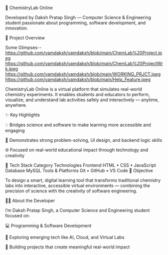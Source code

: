 🧪 ChemistryLab Online

Developed by Daksh Pratap Singh
 — Computer Science & Engineering student passionate about programming, software development, and innovation.

🚀 Project Overview

Some Glimpses--
https://github.com/vamdaksh/vamdaksh/blob/main/ChemLab%20Project.jpeg
https://github.com/vamdaksh/vamdaksh/blob/main/ChemLab%20ProjectWrk.jpeg
https://github.com/vamdaksh/vamdaksh/blob/main/WORKING_PRJCT.jpeg
https://github.com/vamdaksh/vamdaksh/blob/main/Help_Feature.jpeg

ChemistryLab Online is a virtual platform that simulates real-world chemistry experiments.
It enables students and educators to perform, visualize, and understand lab activities safely and interactively — anytime, anywhere.

✨ Key Highlights

💡 Bridges science and software to make learning more accessible and engaging

🧠 Demonstrates strong problem-solving, UI design, and backend logic skills

🌐 Focused on real-world educational impact through technology and creativity

🧰 Tech Stack
Category	Technologies
Frontend	HTML • CSS • JavaScript 
Database	MySQL
Tools & Platforms	Git • GitHub • VS Code 
🎯 Objective

To design a smart, digital learning tool that transforms traditional chemistry labs into interactive, accessible virtual environments — combining the precision of science with the creativity of software engineering.

👨‍💻 About the Developer

I’m Daksh Pratap Singh, a Computer Science and Engineering student focused on:

💻 Programming & Software Development

🚀 Exploring emerging tech like AI, Cloud, and Virtual Labs

🤝 Building projects that create meaningful real-world impact
